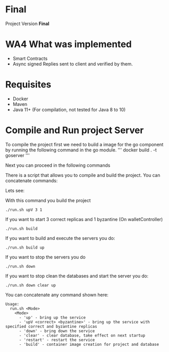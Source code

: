 # Final

Project Version **Final**

# WA4 What was implemented

- Smart Contracts
- Async signed Replies sent to client and verified by them.

# Requisites

- Docker
- Maven
- Java 11+ (For compilation, not tested for Java 8 to 10)

# Compile and Run project Server
To compile the project first we need to build a image for the go component by running the following command in the go module.
'''
docker build . -t goserver
'''

Next you can proceed in the following commands


There is a script that allows you to compile and build the project. You can concatenate commands:

Lets see:

With this command you build the project

```
./run.sh upV 3 1
```

If you want to start 3 correct replicas and 1 byzantine (On walletController)

```
./run.sh build
```

If you want to build and execute the servers you do:

```
./run.sh build up
```

If you want to stop the servers you do

```
./run.sh down
```

If you want to stop clean the databases and start the server you do:

```
./run.sh down clear up
```


You can concatenate any command shown here:
```
Usage: 
  run.sh <Mode>
    <Mode>
      - 'up' - bring up the service
      - 'upV <correct> <byzantine>' - bring up the service with specified correct and byzantine replicas
      - 'down' - bring down the service
      - 'clear' - clear database, take effect on next startup
      - 'restart' - restart the service
      - 'build' - container image creation for project and database
```




